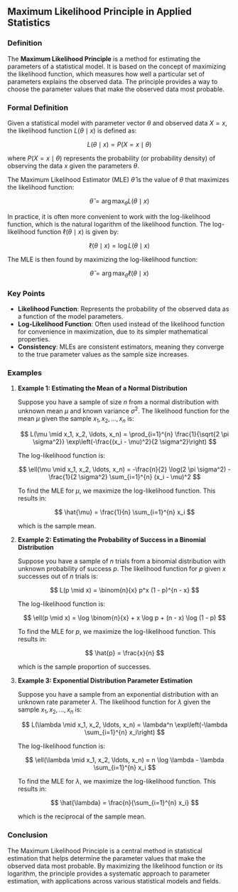 ## Maximum Likelihood Principle in Applied Statistics

### Definition

The **Maximum Likelihood Principle** is a method for estimating the parameters of a statistical model. It is based on the concept of maximizing the likelihood function, which measures how well a particular set of parameters explains the observed data. The principle provides a way to choose the parameter values that make the observed data most probable.

### Formal Definition

Given a statistical model with parameter vector $\theta$ and observed data $X = x$, the likelihood function $L(\theta \mid x)$ is defined as:

$$ L(\theta \mid x) = P(X = x \mid \theta) $$

where $P(X = x \mid \theta)$ represents the probability (or probability density) of observing the data $x$ given the parameters $\theta$.

The Maximum Likelihood Estimator (MLE) $\hat{\theta}$ is the value of $\theta$ that maximizes the likelihood function:

$$ \hat{\theta} = \arg\max_{\theta} L(\theta \mid x) $$

In practice, it is often more convenient to work with the log-likelihood function, which is the natural logarithm of the likelihood function. The log-likelihood function $\ell(\theta \mid x)$ is given by:

$$ \ell(\theta \mid x) = \log L(\theta \mid x) $$

The MLE is then found by maximizing the log-likelihood function:

$$ \hat{\theta} = \arg\max_{\theta} \ell(\theta \mid x) $$

### Key Points

- **Likelihood Function**: Represents the probability of the observed data as a function of the model parameters.
- **Log-Likelihood Function**: Often used instead of the likelihood function for convenience in maximization, due to its simpler mathematical properties.
- **Consistency**: MLEs are consistent estimators, meaning they converge to the true parameter values as the sample size increases.

### Examples

1. **Example 1: Estimating the Mean of a Normal Distribution**

   Suppose you have a sample of size $n$ from a normal distribution with unknown mean $\mu$ and known variance $\sigma^2$. The likelihood function for the mean $\mu$ given the sample $x_1, x_2, \ldots, x_n$ is:

   $$ L(\mu \mid x_1, x_2, \ldots, x_n) = \prod_{i=1}^{n} \frac{1}{\sqrt{2 \pi \sigma^2}} \exp\left(-\frac{(x_i - \mu)^2}{2 \sigma^2}\right) $$

   The log-likelihood function is:

   $$ \ell(\mu \mid x_1, x_2, \ldots, x_n) = -\frac{n}{2} \log(2 \pi \sigma^2) - \frac{1}{2 \sigma^2} \sum_{i=1}^{n} (x_i - \mu)^2 $$

   To find the MLE for $\mu$, we maximize the log-likelihood function. This results in:

   $$ \hat{\mu} = \frac{1}{n} \sum_{i=1}^{n} x_i $$

   which is the sample mean.

2. **Example 2: Estimating the Probability of Success in a Binomial Distribution**

   Suppose you have a sample of $n$ trials from a binomial distribution with unknown probability of success $p$. The likelihood function for $p$ given $x$ successes out of $n$ trials is:

   $$ L(p \mid x) = \binom{n}{x} p^x (1 - p)^{n - x} $$

   The log-likelihood function is:

   $$ \ell(p \mid x) = \log \binom{n}{x} + x \log p + (n - x) \log (1 - p) $$

   To find the MLE for $p$, we maximize the log-likelihood function. This results in:

   $$ \hat{p} = \frac{x}{n} $$

   which is the sample proportion of successes.

3. **Example 3: Exponential Distribution Parameter Estimation**

   Suppose you have a sample from an exponential distribution with an unknown rate parameter $\lambda$. The likelihood function for $\lambda$ given the sample $x_1, x_2, \ldots, x_n$ is:

   $$ L(\lambda \mid x_1, x_2, \ldots, x_n) = \lambda^n \exp\left(-\lambda \sum_{i=1}^{n} x_i\right) $$

   The log-likelihood function is:

   $$ \ell(\lambda \mid x_1, x_2, \ldots, x_n) = n \log \lambda - \lambda \sum_{i=1}^{n} x_i $$

   To find the MLE for $\lambda$, we maximize the log-likelihood function. This results in:

   $$ \hat{\lambda} = \frac{n}{\sum_{i=1}^{n} x_i} $$

   which is the reciprocal of the sample mean.

### Conclusion

The Maximum Likelihood Principle is a central method in statistical estimation that helps determine the parameter values that make the observed data most probable. By maximizing the likelihood function or its logarithm, the principle provides a systematic approach to parameter estimation, with applications across various statistical models and fields.
